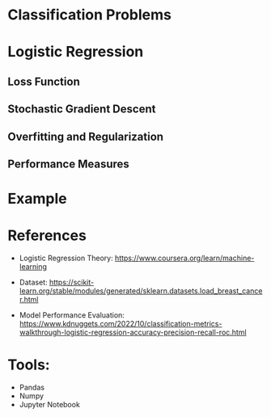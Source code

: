 # Classification Problems


# Logistic Regression


## Loss Function


## Stochastic Gradient Descent


## Overfitting and Regularization


## Performance Measures


# Example



# References
- Logistic Regression Theory: https://www.coursera.org/learn/machine-learning

- Dataset: https://scikit-learn.org/stable/modules/generated/sklearn.datasets.load_breast_cancer.html

- Model Performance Evaluation: https://www.kdnuggets.com/2022/10/classification-metrics-walkthrough-logistic-regression-accuracy-precision-recall-roc.html

# Tools:
- Pandas
- Numpy
- Jupyter Notebook